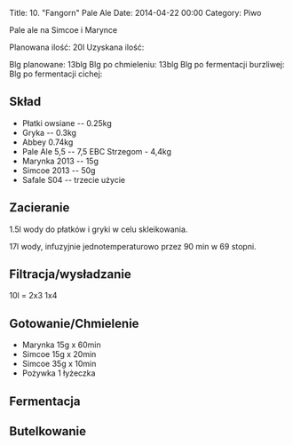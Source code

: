 Title: 10. "Fangorn" Pale Ale
Date: 2014-04-22 00:00
Category: Piwo



Pale ale na Simcoe i Marynce

Planowana ilość: 20l
Uzyskana ilość:

Blg planowane: 13blg
Blg po chmieleniu: 13blg
Blg po fermentacji burzliwej:
Blg po fermentacji cichej:


## Skład

- Płatki owsiane -- 0.25kg
- Gryka -- 0.3kg
- Abbey 0.74kg
- Pale Ale 5,5 -- 7,5 EBC Strzegom - 4,4kg
- Marynka 2013 -- 15g
- Simcoe 2013 -- 50g
- Safale S04 -- trzecie użycie

## Zacieranie

1.5l wody do płatków i gryki w celu skleikowania.

17l wody, infuzyjnie jednotemperaturowo przez 90 min w 69 stopni.

## Filtracja/wysładzanie

10l = 2x3 1x4

## Gotowanie/Chmielenie

- Marynka 15g x 60min
- Simcoe 15g x 20min
- Simcoe 35g x 10min
- Pożywka 1 łyżeczka

## Fermentacja


## Butelkowanie
